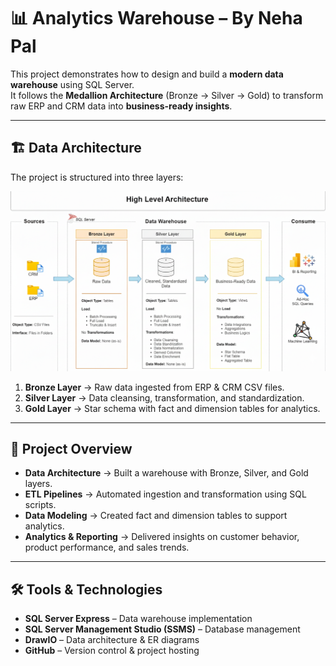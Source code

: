 # 📊 Analytics Warehouse – By Neha Pal

This project demonstrates how to design and build a **modern data warehouse** using SQL Server.  
It follows the **Medallion Architecture** (Bronze → Silver → Gold) to transform raw ERP and CRM data into **business-ready insights**.

---

## 🏗️ Data Architecture

The project is structured into three layers:

![Data Architecture](docs/data_architecture.png)

1. **Bronze Layer** → Raw data ingested from ERP & CRM CSV files.  
2. **Silver Layer** → Data cleansing, transformation, and standardization.  
3. **Gold Layer** → Star schema with fact and dimension tables for analytics.  

---

## 📖 Project Overview

- **Data Architecture** → Built a warehouse with Bronze, Silver, and Gold layers.  
- **ETL Pipelines** → Automated ingestion and transformation using SQL scripts.  
- **Data Modeling** → Created fact and dimension tables to support analytics.  
- **Analytics & Reporting** → Delivered insights on customer behavior, product performance, and sales trends.  

---

## 🛠️ Tools & Technologies

- **SQL Server Express** – Data warehouse implementation  
- **SQL Server Management Studio (SSMS)** – Database management  
- **DrawIO** – Data architecture & ER diagrams  
- **GitHub** – Version control & project hosting  



